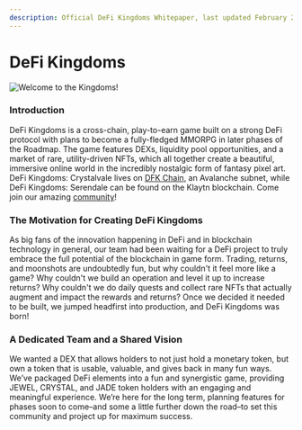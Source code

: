 ```yaml
---
description: Official DeFi Kingdoms Whitepaper, last updated February 26, 2023
---
```


# DeFi Kingdoms

![Welcome to the Kingdoms!](.gitbook/assets/docs.dfk.graphic.halfnhalf.png)

### Introduction

DeFi Kingdoms is a cross-chain, play-to-earn game built on a strong DeFi protocol with plans to become a fully-fledged MMORPG in later phases of the Roadmap. The game features DEXs, liquidity pool opportunities, and a market of rare, utility-driven NFTs, which all together create a beautiful, immersive online world in the incredibly nostalgic form of fantasy pixel art. DeFi Kingdoms: Crystalvale lives on [DFK Chain](how-defi-kingdoms-works/defi-kingdoms-blockchain.md), an Avalanche subnet, while DeFi Kingdoms: Serendale can be found on the Klaytn blockchain. Come join our amazing [community](https://www.defikingdoms.com/social.html)!

### The Motivation for Creating DeFi Kingdoms

As big fans of the innovation happening in DeFi and in blockchain technology in general, our team had been waiting for a DeFi project to truly embrace the full potential of the blockchain in game form. Trading, returns, and moonshots are undoubtedly fun, but why couldn't it feel more like a game? Why couldn't we build an operation and level it up to increase returns? Why couldn't we do daily quests and collect rare NFTs that actually augment and impact the rewards and returns? Once we decided it needed to be built, we jumped headfirst into production, and DeFi Kingdoms was born!

### A Dedicated Team and a Shared Vision

We wanted a DEX that allows holders to not just hold a monetary token, but own a token that is usable, valuable, and gives back in many fun ways. We’ve packaged DeFi elements into a fun and synergistic game, providing JEWEL, CRYSTAL, and JADE token holders with an engaging and meaningful experience. We’re here for the long term, planning features for phases soon to come–and some a little further down the road–to set this community and project up for maximum success.
